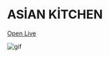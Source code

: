 # ASİAN KİTCHEN 

[Open Live](https://asian-kitchen-menu-musab.netlify.app)

![gif](figures/asiankitchen.gif)
